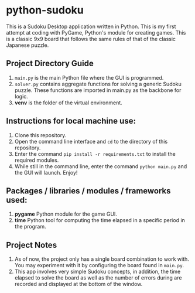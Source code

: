 # python-sudoku
This is a Sudoku Desktop application written in Python. This is my first attempt at coding with PyGame, Python's module for creating games. This is a classic 9x9 board that follows the same rules of that of the classic Japanese puzzle.

## Project Directory Guide
1. `main.py` is the main Python file where the GUI is programmed.
2. `solver.py` contains aggregate functions for solving a generic Sudoku puzzle. These functions are imported in main.py as the backbone for logic.
3. **venv** is the folder of the virtual environment.

## Instructions for local machine use:
1. Clone this repository.
2. Open the command line interface and `cd` to the directory of this repository.
3. Enter the command `pip install -r requirements.txt` to install the required modules.
4. While still in the command line, enter the command `python main.py` and the GUI will launch. Enjoy!

## Packages / libraries / modules / frameworks used:
1. **pygame** Python module for the game GUI.
2. **time** Python tool for computing the time elapsed in a specific period in the program.
 
## Project Notes
1. As of now, the project only has a single board combination to work with. You may experiment with it by configuring the board found in `main.py`.
2. This app involves very simple Sudoku concepts, in addition, the time elapsed to solve the board as well as the number of errors during are recorded and displayed at the bottom of the window.

